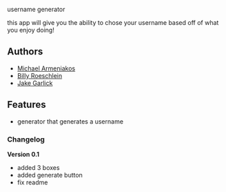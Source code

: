 username generator

this app will give you the ability to chose your username based off of what you enjoy doing!
## Authors

- [Michael Armeniakos](https://dad17.github.io)
- [Billy Roeschlein](https://dad18.github.io)
- [Jake Garlick](https://jake-1.github.io)

## Features

- generator that generates a username

### Changelog

**Version 0.1**

- added 3 boxes
- added generate button
- fix readme
